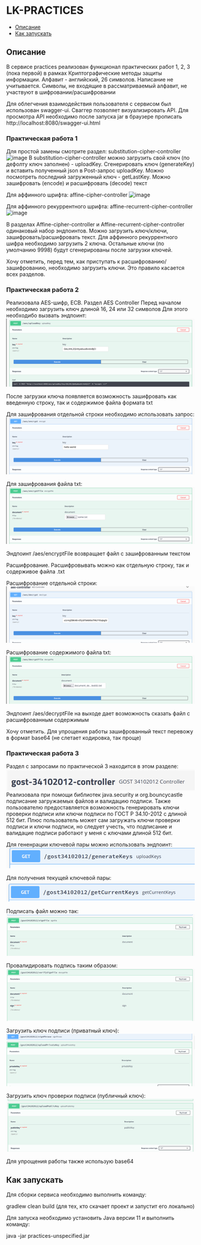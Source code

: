# LK-PRACTICES

- [Описание](#Описание)
- [Как запускать](#как-запускать)

## Описание

В сервисе practices реализован функционал практических работ 1, 2, 3 (пока первой) в рамках Криптографические методы защиты
информации. Алфавит - английский, 26 символов. Написание не учитывается. Символы, 
не входящие в рассматриваемый алфавит, не участвуют в шифровании/расшифровании

Для облегчения взаимодействия пользователя с сервисом был использован swagger-ui. Сваггер позволяет визуализировать 
API. Для просмотра API необходимо после запуска jar в браузере прописать http://localhost:8080/swagger-ui.html

### Практическая работа 1
Для простой замены смотрите раздел: substitution-cipher-controller
![image](https://github.com/mariia10/practices/assets/36971375/509f3e95-4b1a-4fe5-ade4-dfeb81a38608)
В substitution-cipher-controller можно загрузить свой ключ (по дефолту ключ заполнен) - uploadKey. Сгенерировать ключ (generateKey)
и вставить полученный json в Post-запрос uploadKey. Можно посмотреть последний загруженный ключ - getLastKey.
Можно зашифровать (encode) и расшифровать (decode) текст

Для аффинного шрифта: affine-cipher-controller
![image](https://github.com/mariia10/practices/assets/36971375/60dec831-3caa-4768-9b62-64e56ce3bbd7)

Для аффинного рекуррентного шрифта: affine-recurrent-cipher-controller
![image](https://github.com/mariia10/practices/assets/36971375/c48c5f56-ef29-45d7-ab55-09e1475ed9a9)

В разделах Affine-cipher-controller и Affine-recurrent-cipher-controller одинаковый набор эндпоинтов. Можно загрузить ключ/ключи, 
зашифровать/расшифровать текст. Для аффинного рекуррентного шифра необходимо загрузить 2 ключа.
Остальные ключи (по умолчанию 9998) будут сгенерированы после загрузки ключей.

Хочу отметить, перед тем, как приступать к расшифрованию/зашифрованию, необходимо загрузить ключи. Это правило
касается всех разделов.

### Практическая работа 2
Реализовала AES-шифр, ECB. Раздел AES Controller
Перед началом необходимо загрузить ключ длиной 16, 24 или 32 символов
Для этого необходибо вызвать эндпоинт:
![img.png](img.png)

После загрузки ключа появляется возможность зашифровать как введенную строку, 
так и содержимое файла формата txt

Для зашифрования отдельной строки необходимо использовать запрос:
![img_1.png](img_1.png)

Для зашифрования файла txt:
![img_2.png](img_2.png)

Эндпоинт /aes/encryptFile возвращает файл с зашифрованным текстом

Расшифрование. Расшифровывать можно как отдельную строку, так и содерживое файла .txt

Расшифрование отдельной строки:
![img_3.png](img_3.png)

Расшифрование содержимого файла txt:
![img_4.png](img_4.png)

Эндпоинт /aes/decryptFile на выходе дает возможность сказать файл с расшифрованным содержимым

Хочу отметить. Для упрощения работы зашифрованный текст перевожу в формат base64 (не слетает кодировка, так проще)

### Практическая работа 3
Раздел с запросами по практической 3 находится в этом разделе:
![img_5.png](img_5.png)
Реализовала при помощи библиотек java.security и org.bouncycastle подписание загружаемых файлов и валидацию 
подписи. Также пользователю предоставляется возможность генерировать ключи проверки подписи
или ключи подписи по ГОСТ Р 34.10-2012 с длиной 512 бит.
Плюс пользователь может сам загружать ключи проверки подписи и ключи подписи, но следует учесть,
что подписание и валидацие подписи работают у меня с ключами длиной 512 бит.

Для гененрации ключевой пары можно использовать эндпоинт:
![img_6.png](img_6.png)

Для получения текущей ключевой пары:
![img_7.png](img_7.png)

Подписать файл можно так:
![img_8.png](img_8.png)

Провалидировать подпись таким образом:
![img_9.png](img_9.png)

Загрузить ключ подписи (приватный ключ):
![img_10.png](img_10.png)

Загрузить ключ проверки подписи (публичный ключ):
![img_11.png](img_11.png)

Для упрощения работы также использую base64
## Как запускать

Для сборки сервиса необходимо выполнить команду:

gradlew clean build (для тех, кто скачает проект и запустит его локально)

Для запуска необходимо установить Java версии 11 и выполнить команду:

java -jar practices-unspecified.jar

